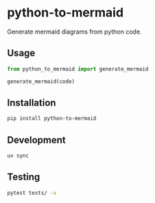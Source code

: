 # python-to-mermaid

Generate mermaid diagrams from python code.

## Usage

```python
from python_to_mermaid import generate_mermaid

generate_mermaid(code)
```

## Installation

```bash
pip install python-to-mermaid
```

## Development

```bash
uv sync
```

## Testing

```bash
pytest tests/ -v
```
